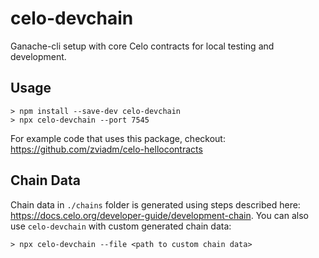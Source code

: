 # celo-devchain

Ganache-cli setup with core Celo contracts for local testing and development. 

## Usage 

```
> npm install --save-dev celo-devchain
> npx celo-devchain --port 7545
```

For example code that uses this package, checkout: https://github.com/zviadm/celo-hellocontracts

## Chain Data

Chain data in `./chains` folder is generated using steps described here: https://docs.celo.org/developer-guide/development-chain.
You can also use `celo-devchain` with custom generated chain data:
```
> npx celo-devchain --file <path to custom chain data>
```
